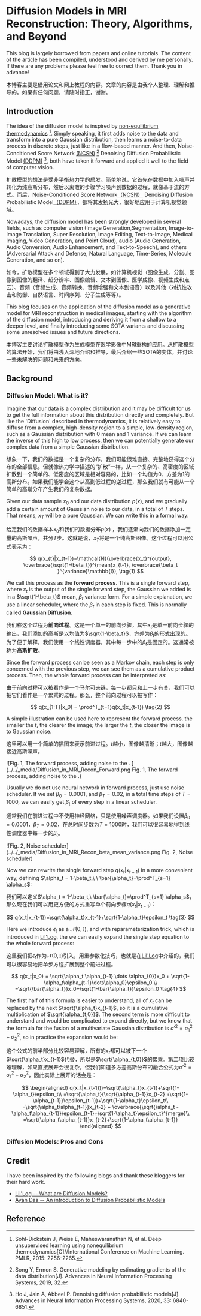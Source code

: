 # Diffusion Models in MRI Reconstruction: Theory, Algorithms, and Beyond

This blog is largely borrowed from papers and online tutorials. The content of the article has been compiled, understood and derived by me personally. If there are any problems please feel free to correct them. Thank you in advance!

本博客主要是借用论文和网上教程的内容。文章的内容是由我个人整理、理解和推导的。如果有任何问题，请随时指正，谢谢。

## Introduction

The idea of the diffusion model is inspired by [non-equilibrium thermodynamics](https://arxiv.org/abs/1503.03585) [^1]. Simply speaking, it first adds noise to the data and transform into a pure Gaussian distribution, then learns a noise-to-data process in discrete steps, just like in a flow-based manner. And then, Noise-Conditioned Score Network [(NCSN)](https://arxiv.org/abs/1907.05600) [^2] Denoising Diffusion Probabilistic Model [(DDPM)](https://arxiv.org/abs/2006.11239) [^3], both  have taken it forward and applied it well to the field of computer vision.

扩散模型的想法是受[非平衡热力学](https://arxiv.org/abs/1503.03585)的启发。简单地说，它首先在数据中加入噪声并转化为纯高斯分布，然后以离散的步骤学习噪声到数据的过程，就像基于流的方式。而后，Noise-Conditioned Score Network[（NCSN）](https://arxiv.org/abs/1907.05600) Denoising Diffusion Probabilistic Model[（DDPM）](https://arxiv.org/abs/2006.11239)，都将其发扬光大，很好地应用于计算机视觉领域。

Nowadays, the diffusion model has been strongly developed in several fields, such as computer vision (Image Generation,Segmentation, Image-to-Image Translation, Super Resolution, Image Editing, Text-to-Image, Medical Imaging, Video Generation, and Point Cloud), audio (Audio Generation, Audio Conversion, Audio Enhancement, and Text-to-Speech), and others (Adversarial Attack and Defense, Natural Language, Time-Series, Molecule Generation, and so on).  

如今，扩散模型在多个领域得到了大力发展，如计算机视觉（图像生成、分割、图像到图像的翻译、超分辨率、图像编辑、文本到图像、医学成像、视频生成和点云）、音频（音频生成、音频转换、音频增强和文本到语音）以及其他（对抗性攻击和防御、自然语言、时间序列、分子生成等等）。 

This blog focuses on the application of the diffusion model as a generative model for MRI reconstruction in medical images, starting with the algorithm of the diffusion model, introducing and deriving it from a shallow to a deeper level, and finally introducing some SOTA variants and discussing some unresolved issues and future directions.  

本博客主要讨论扩散模型作为生成模型在医学影像中MRI重构的应用。从扩散模型的算法开始，我们将由浅入深地介绍和推导，最后介绍一些SOTA的变体，并讨论一些未解决的问题和未来的方向。 

## Background

### Diffusion Model: What is it?

Imagine that our data is a complex distribution and it may be difficult for us to get the full information about this distribution directly and completely. But like the 'Diffusion' described in thermodynamics, it is relatively easy to diffuse from a complex, high-density region to a simple, low-density region, such as a Gaussian distribution with 0 mean and 1 variance. If we can learn the inverse of this high to low process, then we can potentially generate our complex data from a simple Gaussian distribution.

想象一下，我们的数据是一个复杂的分布，我们可能很难直接、完整地获得这个分布的全部信息。但就像热力学中描述的“扩散”一样，从一个复杂的、高密度的区域扩散到一个简单的、低密度的区域是相对容易的，比如一个均值为0、方差为1的高斯分布。如果我们能学会这个从高到低过程的逆过程，那么我们就有可能从一个简单的高斯分布产生我们的复杂数据。

Given our data sample $x_0$ and our data distribution $p(x)$, and we gradually add a certain amount of Gaussian noise to our data, in a total of $T$ steps. That means, $x_T$ will be a pure Gaussian. We can write this in a formal way:

给定我们的数据样本$x_0$和我们的数据分布$p(x)$ ，我们逐渐向我们的数据添加一定量的高斯噪声，共分$T$步。这就是说，$x_T$将是一个纯高斯图像。这个过程可以用公式表示为：

$$
q(x_{t}|x_{t-1})=\mathcal{N}(\overbrace{x_t}^{output}, \overbrace{\sqrt{1-\beta_t}}^{mean}x_{t-1}, \overbrace{\beta_t }^{variance}\mathbb{I}), \tag{1}
$$

We call this process as the **forward process**. This is a single forward step, where $x_t$ is the output of the single forward step, the Gaussian we added is in a $\sqrt{1-\beta_t}$ mean, $\beta_t$ variance form. For a simple explanation, we use a linear scheduler, where the $\beta_t$ in each step is fixed. This is normally called **Gaussian Diffusion**.

我们称这个过程为**前向过程**。这是一个单一的前向步骤，其中$x_t$是单一前向步骤的输出，我们添加的高斯是以均值为$\sqrt{1-\beta_t}$，方差为$\beta_t$的形式出现的。为了便于解释，我们使用一个线性调度器，其中每一步中的$\beta_t$是固定的。这通常被称为**高斯扩散**。

Since the forward process can be seen as a Markov chain, each step is only concerned with the previous step, we can see them as a cumulative product process. Then, the whole forward process can be interpreted as:

由于前向过程可以被看作是一个马尔可夫链，每一步都只和上一步有关，我们可以把它们看作是一个累乘的过程。那么，整个前向过程可以被写作：

$$
q(x_{1:T}|x_0) = \prod^T_{t=1}q(x_t|x_{t-1}) \tag{2}
$$

A simple illustration can be used here to represent the forward process. the smaller the $t$, the clearer the image; the larger the $t$, the closer the image is to Gaussian noise.

这里可以用一个简单的插图来表示前进过程。$t$越小，图像越清晰；$t$越大，图像越接近高斯噪声。

![Fig. 1, The forward process, adding noise to the .  ](../../_media/Diffusion_in_MRI_Recon_Forward.png Fig. 1, The forward process, adding noise to the .)

Usually we do not use neural network in forward process, just use noise scheduler. If we set $\beta_0=0.0001$, and $\beta_T=0.02$, in a total time steps of $T=1000$, we can easily get $\beta_t$ of every step in a linear scheduler.

通常我们在前进过程中不使用神经网络，只是使用噪声调度器。如果我们设置$\beta_0=0.0001$，$\beta_T=0.02$，在总时间步数为$T=1000$时，我们可以很容易地得到线性调度器中每一步的$\beta_t$。

![Fig. 2, Noise scheduler](../../_media/Diffusion_in_MRI_Recon_beta_mean_variance.png Fig. 2, Noise scheduler)

Now we can rewrite the single forward step $q(x_t|x_{t-1})$ in a more convenient way, defining $\alpha_t = 1-\beta_t,\ \  \bar{\alpha_t}=\prod^T_{s=1} \alpha_s$:

我们可以定义$\alpha_t = 1-\beta_t,\ \bar{\alpha_t}=\prod^T_{s=1} \alpha_s$，那么现在我们可以用更方便的方式重写单个前向步骤$q(x_t|x_{t-1})$：

$$
q(x_t|x_{t-1})=\sqrt{\alpha_t}x_{t-1}+\sqrt{1-\alpha_t}\epsilon_t \tag{3}
$$

Here we introduce $\epsilon_t$ as a $\mathcal{N}(0,\mathbb{I})$, and with reparameterization trick, which is introduced in [Lil'Log](https://lilianweng.github.io/posts/2018-08-12-vae/#reparameterization-trick), the  we can easily expand the single step equation to the whole forward process:

这里我们把$\epsilon_t$作为$\mathcal{N}(0,\mathbb{I})$引入，用重参数化技巧，也就是在[Lil'Log](https://lilianweng.github.io/posts/2018-08-12-vae/#reparameterization-trick)中介绍的，我们可以很容易地把单步方程扩展到整个前进过程。

$$
q(x_t|x_0) = \sqrt{\alpha_t \alpha_{t-1} \dots \alpha_{0}}x_0 + \sqrt{1-\alpha_t\alpha_{t-1}\dots\alpha_0}\epsilon_0 
\\
=\sqrt{\bar{\alpha_t}}x_0+\sqrt{1-\bar{\alpha_t}}\epsilon_0 \tag{4}
$$

The first half of this formula is easier to understand, all of $x_t$ can be replaced by the next $\sqrt{\alpha_t}x_{t-1}$, so it is a cumulative multiplication of $\sqrt{\alpha_{t,0}}$. The second term is more difficult to understand and would be complicated to expand directly, but we know that the formula for the fusion of a multivariate Gaussian distribution is $\sigma'^2=\sigma_1^2+\sigma_2^2$, so in practice the expansion would be:

这个公式的前半部分比较容易理解，所有的$x_t$都可以被下一个$\sqrt{\alpha_t}x_{t-1}$代替，所以是$\sqrt{\alpha_{t,0}}$的累乘。第二项比较难理解，如果直接展开会很复杂，但我们知道多方差高斯分布的融合公式为$\sigma’^2=\sigma_1^2+\sigma_2^2$，因此实际上展开的话会是：

$$
\begin{aligned}
q(x_t|x_{t-1}))=\sqrt{\alpha_t}x_{t-1}+\sqrt{1-\alpha_t}\epsilon_t\\
=\sqrt{\alpha_t}(\sqrt{\alpha_{t-1}}x_{t-2} +\sqrt{1-\alpha_{t-1}}\epsilon_{t-1})+\sqrt{1-\alpha_t}\epsilon_t\\
=\sqrt{\alpha_t\alpha_{t-1}}x_{t-2} + \overbrace{\sqrt{\alpha_t -\alpha_t\alpha_{t-1}}\epsilon_{t-1}+\sqrt{1-\alpha_t}\epsilon_t}^{merge}\\
=\sqrt{\alpha_t\alpha_{t-1}}x_{t-2}+\sqrt{1-\alpha_t\alpha_{t-1}}
\end{aligned}
$$










### Diffusion Models: Pros and Cons

## Credit

I have been inspired by the following blogs and thank these bloggers for their hard work.

- [Lil'Log -- What are Diffusion Models?](https://lilianweng.github.io/posts/2021-07-11-diffusion-models/)
- [Ayan Das -- An introduction to Diffusion Probabilistic Models](https://ayandas.me/blog-tut/2021/12/04/diffusion-prob-models.html)


## Reference

[^1]: Sohl-Dickstein J, Weiss E, Maheswaranathan N, et al. Deep unsupervised learning using nonequilibrium thermodynamics[C]//International Conference on Machine Learning. PMLR, 2015: 2256-2265.

[^2]: Song Y, Ermon S. Generative modeling by estimating gradients of the data distribution[J]. Advances in Neural Information Processing Systems, 2019, 32.
[^3]: Ho J, Jain A, Abbeel P. Denoising diffusion probabilistic models[J]. Advances in Neural Information Processing Systems, 2020, 33: 6840-6851.